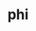 ---
category: 3-letters
denotation: null
name: phi
reference_link: https://www.etymonline.com/word/phi
root_language: null
root_name: null
title: phi
type: free
word_sums:
- respelling: phi
  sum: 'Phi + '
---